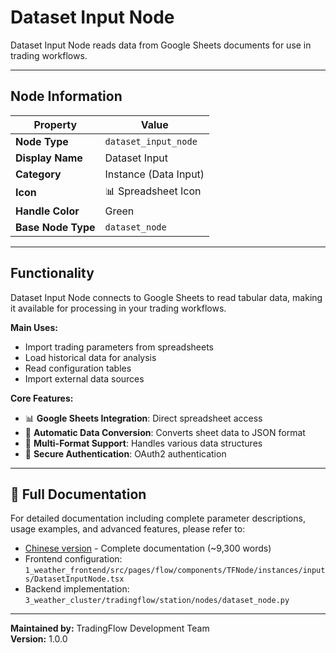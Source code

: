 # Dataset Input Node

Dataset Input Node reads data from Google Sheets documents for use in trading workflows.

---

## Node Information

| Property | Value |
|----------|-------|
| **Node Type** | `dataset_input_node` |
| **Display Name** | Dataset Input |
| **Category** | Instance (Data Input) |
| **Icon** | 📊 Spreadsheet Icon |
| **Handle Color** | Green |
| **Base Node Type** | `dataset_node` |

---

## Functionality

Dataset Input Node connects to Google Sheets to read tabular data, making it available for processing in your trading workflows.

**Main Uses:**
- Import trading parameters from spreadsheets
- Load historical data for analysis
- Read configuration tables
- Import external data sources

**Core Features:**
- 📊 **Google Sheets Integration**: Direct spreadsheet access
- 🔄 **Automatic Data Conversion**: Converts sheet data to JSON format
- 📝 **Multi-Format Support**: Handles various data structures
- 🔐 **Secure Authentication**: OAuth2 authentication

---

## 📖 Full Documentation

For detailed documentation including complete parameter descriptions, usage examples, and advanced features, please refer to:

- [Chinese version](../../zh/node-details/dataset-input-node.md) - Complete documentation (~9,300 words)
- Frontend configuration: `1_weather_frontend/src/pages/flow/components/TFNode/instances/inputs/DatasetInputNode.tsx`
- Backend implementation: `3_weather_cluster/tradingflow/station/nodes/dataset_node.py`

---

**Maintained by:** TradingFlow Development Team  
**Version:** 1.0.0
